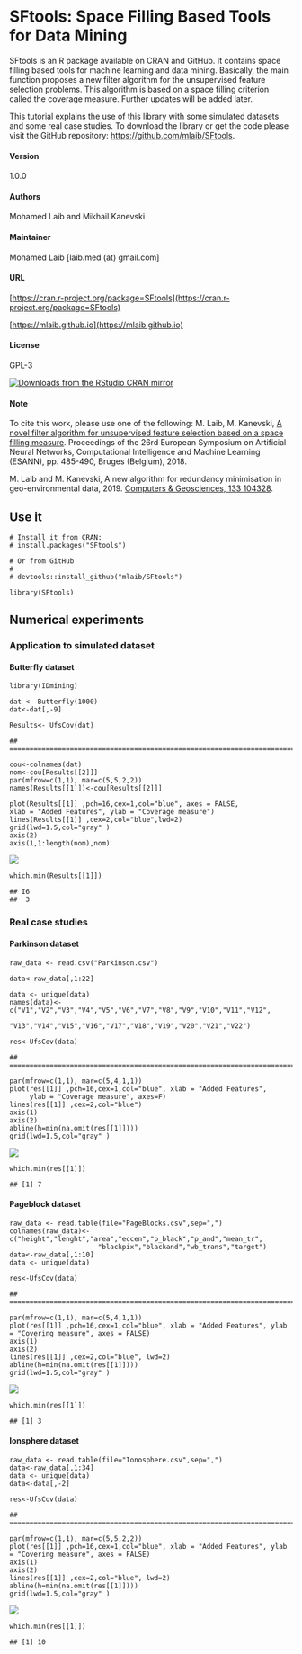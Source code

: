 # SFtools: Space Filling Based Tools for Data Mining

SFtools is an R package available on CRAN and GitHub. It contains space
filling based tools for machine learning and data mining. Basically, the
main function proposes a new filter algorithm for the unsupervised
feature selection problems. This algorithm is based on a space filling
criterion called the coverage measure. Further updates will be added
later.

This tutorial explains the use of this library with some simulated
datasets and some real case studies. To download the library or get the
code please visit the GitHub repository:
<https://github.com/mlaib/SFtools>.

#### Version
1.0.0

#### Authors
Mohamed Laib and Mikhail Kanevski

#### Maintainer
Mohamed Laib [laib.med (at) gmail.com]

#### URL
[https://cran.r-project.org/package=SFtools](https://cran.r-project.org/package=SFtools)

[https://mlaib.github.io](https://mlaib.github.io)

    
#### License
GPL-3

[![Downloads from the RStudio CRAN mirror](http://cranlogs.r-pkg.org/badges/grand-total/SFtools)](http://cran.rstudio.com/package=SFtools)


#### Note
To cite this work, please use one of the following:
M. Laib, M. Kanevski, 
[A novel filter algorithm for unsupervised feature selection based on a space filling measure](https://www.elen.ucl.ac.be/Proceedings/esann/esannpdf/es2018-57.pdf). 
Proceedings of the 26rd European Symposium on Artificial Neural Networks, Computational 
Intelligence and Machine Learning (ESANN), pp. 485-490, Bruges (Belgium), 2018.

M. Laib and M. Kanevski, A new algorithm for redundancy minimisation in 
geo-environmental data, 2019.
[Computers & Geosciences, 133 104328](https://www.sciencedirect.com/science/article/pii/S0098300418310975).



Use it
------

    # Install it from CRAN:
    # install.packages("SFtools")

    # Or from GitHub
    #
    # devtools::install_github("mlaib/SFtools")

    library(SFtools)

Numerical experiments
---------------------

### Application to simulated dataset

#### Butterfly dataset

    library(IDmining)

    dat <- Butterfly(1000)
    dat<-dat[,-9]

    Results<- UfsCov(dat)

    ## ===========================================================================

    cou<-colnames(dat)
    nom<-cou[Results[[2]]]
    par(mfrow=c(1,1), mar=c(5,5,2,2))
    names(Results[[1]])<-cou[Results[[2]]]

    plot(Results[[1]] ,pch=16,cex=1,col="blue", axes = FALSE,
    xlab = "Added Features", ylab = "Coverage measure")
    lines(Results[[1]] ,cex=2,col="blue",lwd=2)
    grid(lwd=1.5,col="gray" )
    axis(2)
    axis(1,1:length(nom),nom)

![](figure-markdown_strict/unnamed-chunk-1-1.png)

    which.min(Results[[1]])

    ## I6 
    ##  3

### Real case studies

#### Parkinson dataset

    raw_data <- read.csv("Parkinson.csv")

    data<-raw_data[,1:22]

    data <- unique(data)
    names(data)<-c("V1","V2","V3","V4","V5","V6","V7","V8","V9","V10","V11","V12",
                   "V13","V14","V15","V16","V17","V18","V19","V20","V21","V22")

    res<-UfsCov(data)

    ## ===========================================================================

    par(mfrow=c(1,1), mar=c(5,4,1,1))
    plot(res[[1]] ,pch=16,cex=1,col="blue", xlab = "Added Features",
         ylab = "Coverage measure", axes=F)
    lines(res[[1]] ,cex=2,col="blue")
    axis(1)
    axis(2)
    abline(h=min(na.omit(res[[1]])))
    grid(lwd=1.5,col="gray" )

![](figure-markdown_strict/unnamed-chunk-2-1.png)

    which.min(res[[1]])

    ## [1] 7

#### Pageblock dataset

    raw_data <- read.table(file="PageBlocks.csv",sep=",")
    colnames(raw_data)<-c("height","lenght","area","eccen","p_black","p_and","mean_tr",
                          "blackpix","blackand","wb_trans","target")
    data<-raw_data[,1:10]
    data <- unique(data)

    res<-UfsCov(data)

    ## ===========================================================================

    par(mfrow=c(1,1), mar=c(5,4,1,1))
    plot(res[[1]] ,pch=16,cex=1,col="blue", xlab = "Added Features", ylab = "Covering measure", axes = FALSE)
    axis(1)
    axis(2)
    lines(res[[1]] ,cex=2,col="blue", lwd=2)
    abline(h=min(na.omit(res[[1]])))
    grid(lwd=1.5,col="gray" )

![](figure-markdown_strict/unnamed-chunk-3-1.png)

    which.min(res[[1]])

    ## [1] 3

#### Ionsphere dataset

    raw_data <- read.table(file="Ionosphere.csv",sep=",")
    data<-raw_data[,1:34]
    data <- unique(data)
    data<-data[,-2]

    res<-UfsCov(data)

    ## ===========================================================================

    par(mfrow=c(1,1), mar=c(5,5,2,2))
    plot(res[[1]] ,pch=16,cex=1,col="blue", xlab = "Added Features", ylab = "Covering measure", axes = FALSE)
    axis(1)
    axis(2)
    lines(res[[1]] ,cex=2,col="blue", lwd=2)
    abline(h=min(na.omit(res[[1]])))
    grid(lwd=1.5,col="gray" )

![](figure-markdown_strict/unnamed-chunk-4-1.png)

    which.min(res[[1]])

    ## [1] 10

